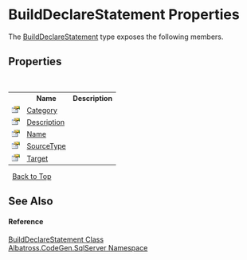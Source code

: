 # BuildDeclareStatement Properties
 

The <a href="44F9F70B.md">BuildDeclareStatement</a> type exposes the following members.


## Properties
&nbsp;<table><tr><th></th><th>Name</th><th>Description</th></tr><tr><td>![Public property](media/pubproperty.gif "Public property")</td><td><a href="5D614E0.md">Category</a></td><td /></tr><tr><td>![Public property](media/pubproperty.gif "Public property")</td><td><a href="68ED19F2.md">Description</a></td><td /></tr><tr><td>![Public property](media/pubproperty.gif "Public property")</td><td><a href="622AD3D.md">Name</a></td><td /></tr><tr><td>![Public property](media/pubproperty.gif "Public property")</td><td><a href="271AC02A.md">SourceType</a></td><td /></tr><tr><td>![Public property](media/pubproperty.gif "Public property")</td><td><a href="6FAF0214.md">Target</a></td><td /></tr></table>&nbsp;
<a href="#builddeclarestatement-properties">Back to Top</a>

## See Also


#### Reference
<a href="44F9F70B.md">BuildDeclareStatement Class</a><br /><a href="9727DDEC.md">Albatross.CodeGen.SqlServer Namespace</a><br />